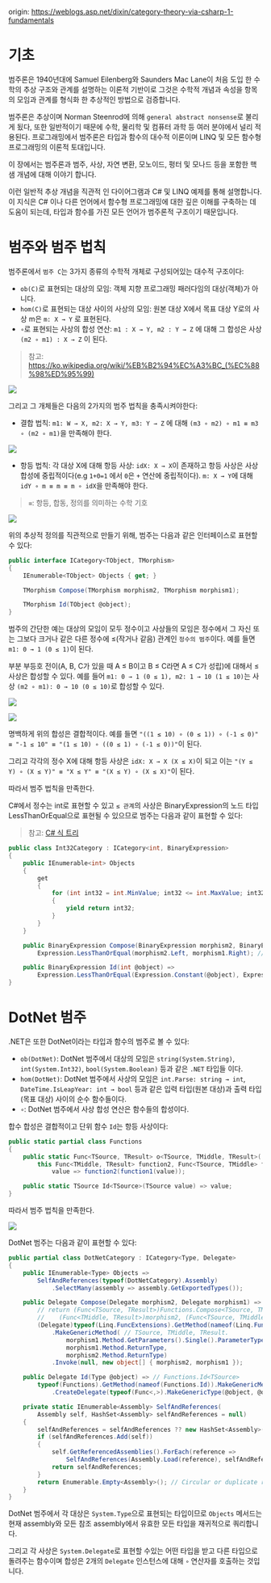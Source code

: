 origin: https://weblogs.asp.net/dixin/category-theory-via-csharp-1-fundamentals

# 기초

범주론은 1940년대에 Samuel Eilenberg와 Saunders Mac Lane이 처음 도입 한 수학의 추상 구조와 관계를 설명하는 이론적 기반이로 그것은 수학적 개념과 속성을 항목의 모임과 관계를 형식화 한 추상적인 방법으로 검증합니다.

범주론은 추상이며 Norman Steenrod에 의해 `general abstract nonsense`로 불리게 됬다, 또한 일반적이기 때문에 수학, 물리학 및 컴퓨터 과학 등 여러 분야에서 널리 적용된다. 프로그래밍에서 범주론은 타입과 함수의 대수적 이론이며 LINQ 및 모든 함수형 프로그래밍의 이론적 토대입니다.

이 장에서는 범주론과 범주, 사상, 자연 변환, 모노이드, 펑터 및 모나드 등을 포함한 핵샘 개념에 대해 이야기 합니다.

이런 일반적 추상 개념을 직관적 인 다이어그램과 C# 및 LINQ 예제를 통해 설명합니다. 이 지식은 C# 이나 다른 언어에서 함수형 프로그래밍에 대한 깊은 이해를 구축하는 데 도움이 되는데, 타입과 함수를 가진 모든 언어가 범주론적 구조이기 때문입니다.

# 범주와 범주 법칙

범주론에서 `범주 C`는 3가지 종류의 수학적 개체로 구성되어있는 대수적 구조이다:

- `ob(C)`로 표현되는 대상의 모임: 객체 지향 프로그래밍 패러다임의 대상(객체)가 아니다.
- `hom(C)`로 표현되는 대상 사이의 사상의 모임: 원본 대상 X에서 목표 대상 Y로의 사상 m은 `m: X → Y` 로 표현된다.
- `∘`로 표현되는 사상의 합성 연산: `m1 : X → Y, m2 : Y → Z` 에 대해 그 합성은 사상 `(m2 ∘ m1) : X → Z` 이 된다.

> 참고: https://ko.wikipedia.org/wiki/%EB%B2%94%EC%A3%BC_(%EC%88%98%ED%95%99)

![](resources/fundamentals-01.png)

그리고 그 개체들은 다음의 2가지의 범주 법칙을 충족시켜야한다:

- 결합 법칙: `m1: W → X, m2: X → Y, m3: Y → Z` 에 대해 `(m3 ∘ m2) ∘ m1 ≡ m3 ∘ (m2 ∘ m1)`을 만족해야 한다.

![](resources/fundamentals-02.png)

- 항등 법칙: 각 대상 X에 대해 항등 사상: `idX: X → X`이 존재하고 항등 사상은 사상 합성에 중립적이다(e.g `1+0=1` 에서 `0`은 `+` 연산에 중립적이다). `m: X → Y`에 대해 `idY ∘ m ≡ m ≡ m ∘ idX`을 만족해야 한다.

> `≡`: 항등, 합동, 정의를 의미하는 수학 기호

![](resources/fundamentals-03.png)

위의 추상적 정의를 직관적으로 만들기 위해, 범주는 다음과 같은 인터페이스로 표현할 수 있다:

``` csharp
public interface ICategory<TObject, TMorphism>
{
    IEnumerable<TObject> Objects { get; }

    TMorphism Compose(TMorphism morphism2, TMorphism morphism1);

    TMorphism Id(TObject @object);
}
```

범주의 간단한 예는 대상의 모임이 모두 정수이고 사상들의 모임은 정수에서 그 자신 또는 그보다 크거나 같은 다른 정수에 ≤(작거나 같음) 관계인 `정수의 범주`이다. 예를 들면 `m1: 0 → 1 (0 ≤ 1)`이 된다.

부분 부등호 전이(A, B, C가 있을 때 A ≤ B이고 B ≤ C라면 A ≤ C가 성립)에 대해서 ≤ 사상은 합성할 수 있다. 예를 들어 `m1: 0 → 1 (0 ≤ 1), m2: 1 → 10 (1 ≤ 10)`는 사상 `(m2 ∘ m1): 0 → 10 (0 ≤ 10)`로 합성할 수 있다.

![](resources/fundamentals-04.png)

![](resources/fundamentals-05.png)

명백하게 위의 합성은 결합적이다. 예를 들면 `"((1 ≤ 10) ∘ (0 ≤ 1)) ∘ (-1 ≤ 0)" ≡ "-1 ≤ 10" ≡ "(1 ≤ 10) ∘ ((0 ≤ 1) ∘ (-1 ≤ 0))"`이 된다.

그리고 각각의 정수 X에 대해 항등 사상은 `idX: X → X (X ≤ X)`이 되고 이는 `"(Y ≤ Y) ∘ (X ≤ Y)" ≡ "X ≤ Y" ≡ "(X ≤ Y) ∘ (X ≤ X)"`이 된다.

따라서 범주 법칙을 만족한다.

C#에서 정수는 int로 표현할 수 있고 `≤ 관계`의 사상은 BinaryExpression의 노드 타입 LessThanOrEqual으로 표현될 수 있으므로 범주는 다음과 같이 표현할 수 있다:

> 참고: [C# 식 트리](https://docs.microsoft.com/ko-kr/dotnet/csharp/programming-guide/concepts/expression-trees/)

``` csharp
public class Int32Category : ICategory<int, BinaryExpression>
{
    public IEnumerable<int> Objects
    {
        get
        {
            for (int int32 = int.MinValue; int32 <= int.MaxValue; int32++)
            {
                yield return int32;
            }
        }
    }

    public BinaryExpression Compose(BinaryExpression morphism2, BinaryExpression morphism1) =>
        Expression.LessThanOrEqual(morphism2.Left, morphism1.Right); // (Y <= Z) ∘ (X <= Y) => X <= Z.

    public BinaryExpression Id(int @object) =>
        Expression.LessThanOrEqual(Expression.Constant(@object), Expression.Constant(@object)); // X <= X.
}
```

# DotNet 범주

.NET은 또한 DotNet이라는 타입과 함수의 범주로 볼 수 있다:

- `ob(DotNet)`: DotNet 범주에서 대상의 모임은 `string(System.String)`, `int(System.Int32)`, `bool(System.Boolean)` 등과 같은 `.NET` 타입들 이다.
- `hom(DotNet)`: DotNet 범주에서 사상의 모임은 `int.Parse: string → int`, `DateTime.IsLeapYear: int → bool` 등과 같은 입력 타입(원본 대상)과 출력 타입(목표 대상) 사이의 순수 함수들이다.
- `∘`: DotNet 범주에서 사상 합성 연산은 함수들의 합성이다.

합수 합성은 결합적이고 단위 함수 `Id`는 항등 사상이다:

``` csharp
public static partial class Functions
{
    public static Func<TSource, TResult> o<TSource, TMiddle, TResult>(
        this Func<TMiddle, TResult> function2, Func<TSource, TMiddle> function1) =>
            value => function2(function1(value));

    public static TSource Id<TSource>(TSource value) => value;
}
```

따라서 범주 법칙을 만족한다.

![](resources/fundamentals-06.png)

DotNet 범주는 다음과 같이 표현할 수 있다:

``` csharp
public partial class DotNetCategory : ICategory<Type, Delegate>
{
    public IEnumerable<Type> Objects =>
        SelfAndReferences(typeof(DotNetCategory).Assembly)
            .SelectMany(assembly => assembly.GetExportedTypes());

    public Delegate Compose(Delegate morphism2, Delegate morphism1) =>
        // return (Func<TSource, TResult>)Functions.Compose<TSource, TMiddle, TResult>(
        //    (Func<TMiddle, TResult>)morphism2, (Func<TSource, TMiddle>)morphism1);
        (Delegate)typeof(Linq.FuncExtensions).GetMethod(nameof(Linq.FuncExtensions.o))
            .MakeGenericMethod( // TSource, TMiddle, TResult.
                morphism1.Method.GetParameters().Single().ParameterType,
                morphism1.Method.ReturnType,
                morphism2.Method.ReturnType)
            .Invoke(null, new object[] { morphism2, morphism1 });

    public Delegate Id(Type @object) => // Functions.Id<TSource>
        typeof(Functions).GetMethod(nameof(Functions.Id)).MakeGenericMethod(@object)
            .CreateDelegate(typeof(Func<,>).MakeGenericType(@object, @object));

    private static IEnumerable<Assembly> SelfAndReferences(
        Assembly self, HashSet<Assembly> selfAndReferences = null)
    {
        selfAndReferences = selfAndReferences ?? new HashSet<Assembly>();
        if (selfAndReferences.Add(self))
        {
            self.GetReferencedAssemblies().ForEach(reference => 
                SelfAndReferences(Assembly.Load(reference), selfAndReferences));
            return selfAndReferences;
        }
        return Enumerable.Empty<Assembly>(); // Circular or duplicate reference.
    }
}
```

DotNet 범주에서 각 대상은 `System.Type`으로 표현되는 타입이므로 `Objects` 메서드는 현재 assembly와 모든 참조 assembly에서 유효한 모든 타입을 재귀적으로 쿼리합니다.

그리고 각 사상은 `System.Delegate`로 표현할 수있는 어떤 타입을 받고 다른 타입으로 돌려주는 함수이며 합성은 2개의 `Delegate` 인스턴스에 대해 `∘` 연산자를 호출하는 것입니다.